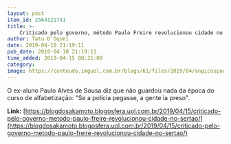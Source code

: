```yaml
---
layout: post
item_id: 2564121741
title: >-
    Criticado pelo governo, método Paulo Freire revolucionou cidade no sertão
author: Tatu D'Oquei
date: 2019-04-18 21:19:11
pub_date: 2019-04-18 21:19:11
time_added: 2019-04-15 08:21:00
category: 
image: https://conteudo.imguol.com.br/blogs/61/files/2019/04/angicospauloalves-615x300.jpg
---
```


O ex-aluno Paulo Alves de Sousa diz que não guardou nada da época do curso de alfabetização: "Se a polícia pegasse, a gente ia preso".

**Link:** [https://blogdosakamoto.blogosfera.uol.com.br/2019/04/15/criticado-pelo-governo-metodo-paulo-freire-revolucionou-cidade-no-sertao/](https://blogdosakamoto.blogosfera.uol.com.br/2019/04/15/criticado-pelo-governo-metodo-paulo-freire-revolucionou-cidade-no-sertao/)

